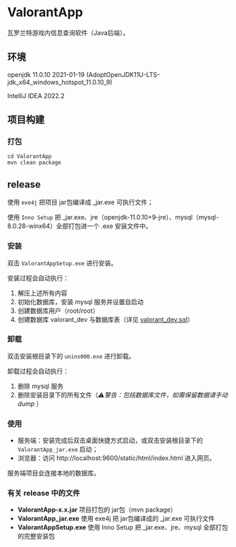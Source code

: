 # ValorantApp

瓦罗兰特游戏内信息查询软件（Java后端）。

## 环境

openjdk 11.0.10 2021-01-19 (AdoptOpenJDK11U-LTS-jdk_x64_windows_hotspot_11.0.10_9)

IntelliJ IDEA 2022.2


## 项目构建

### 打包

```shell
cd ValorantApp
mvn clean package
```

## release

使用 `exe4j` 把项目 jar包编译成 _jar.exe 可执行文件；

使用 `Inno Setup` 把 _jar.exe、jre（openjdk-11.0.10+9-jre）、mysql（mysql-8.0.28-winx64）全部打包进一个 .exe 安装文件中。

### 安装

双击 `ValorantAppSetup.exe` 进行安装。

安装过程会自动执行：

1. 解压上述所有内容
2. 初始化数据库，安装 mysql 服务并设置自启动
3. 创建数据库用户（root/root）
4. 创建数据库 valorant_dev 与数据库表（详见 [valorant_dev.sql](https://github.com/Ultronxr/ValorantApp/blob/main/exe/mysql-8.0.28-winx64/valorant_dev.sql)）

### 卸载

双击安装根目录下的 `unins000.exe` 进行卸载。

卸载过程会自动执行：

1. 删除 mysql 服务
2. 删除安装目录下的所有文件（_⚠警告：包括数据库文件，如需保留数据请手动 dump_ ）

### 使用

+ 服务端：安装完成后双击桌面快捷方式启动，或双击安装根目录下的 `ValorantApp_jar.exe` 启动；
+ 浏览器：访问 http://localhost:9600/static/html/index.html 进入网页。

服务端项目会连接本地的数据库。

### 有关 release 中的文件

+ **ValorantApp-x.x.jar** 项目打包的 jar包（mvn package）
+ **ValorantApp_jar.exe** 使用 exe4j 把 jar包编译成的 _jar.exe 可执行文件
+ **ValorantAppSetup.exe** 使用 Inno Setup 把 _jar.exe、jre、mysql 全部打包的完整安装包
